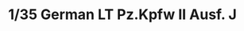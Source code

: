 ---
layout: product
title: "1/35 German LT Pz.Kpfw II Ausf. J"
price: "2700" 
desc: "Maketa"
img_path: "/assets/img/ARK35007.jpg"
brand: "Ark Models"
available: false
special_offer: false
new: false
soon: false
cat: "010000"
subcat: "015000"
subsubcat: "0N/A"
sifra: "ARK35007"
popular: false
---